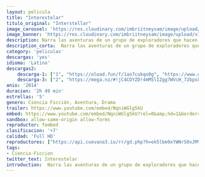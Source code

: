 ```yaml
---
layout: pelicula
title: "Interestelar"
titulo_original: "Interstellar"
image_carousel: 'https://res.cloudinary.com/imbriitneysam/image/upload/v1545347083/inter-poster-min.jpg'
image_banner: 'https://res.cloudinary.com/imbriitneysam/image/upload/v1545347084/inter-banner-min.jpg'
description: Narra las aventuras de un grupo de exploradores que hacen uso de un agujero de gusano recientemente descubierto para superar las limitaciones de los viajes espaciales tripulados y vencer las inmensas distancias que tiene un viaje interestelar.
description_corta:  Narra las aventuras de un grupo de exploradores que hacen uso de un agujero de gusano recientemente descubierto para superar las limitaciones de los viajes espaciales tripulados y vencer las inmensas distancias que tiene un viaje interestelar.
category: 'peliculas'
descargas: 'yes'
idioma: 'Latino'
descargas2:
    descarga-1: ["1", "https://oload.fun/f/1ao7cukqo0g", "https://www.google.com/s2/favicons?domain=openload.co","OpenLoad","https://res.cloudinary.com/imbriitneysam/image/upload/v1541473684/mexico.png", "Latino", "Full HD"]
    descarga-3: ["2", "https://mega.nz/#!jC4CDYZD!4mMSlIZgg7WVcH_72bps83ILxIUZkXUy-6pKIRkQEmc", "https://www.google.com/s2/favicons?domain=mega.nz","Mega","https://res.cloudinary.com/imbriitneysam/image/upload/v1541473684/mexico.png", "Latino", "Full HD"]
anio: '2014'
duracion: '2h 49 min'
estrellas: '5'
genero: Ciencia Ficción, Aventura, Drama
trailer: https://www.youtube.com/embed/NqniWGlg5kU
embed: https://www.youtube.com/embed/NqniWGlg5kU?rel=0&amp;hd=1&border=0&wmode=opaque&enablejsapi=1&modestbranding=1&controls=1&showinfo=1
sandbox: allow-same-origin allow-forms
reproductor: fembed
clasificacion: '+7'
calidad: 'Full HD'
reproductores: ["https://api.cuevana3.io/rr/gd.php?h=ek5lbm9xYWNrS0xJMVp5b21KREk0dFBLbjVkaHhkRGdrOG1jbnBpUnhhS1YwS1NUZ1pmRzZ0WGFnV3Q3ekpUaHRNaVVtMnFqaytEWHJhR0xscFNZMHEyU3FadVkyUT09"]
tags:
- Ciencia-Ficcion
twitter_text: Interestelar
introduction:  Narra las aventuras de un grupo de exploradores que hacen uso de un agujero de gusano recientemente descubierto para superar las limitaciones de los viajes espaciales tripulados y vencer las inmensas distancias que tiene un viaje interestelar.
---
```












